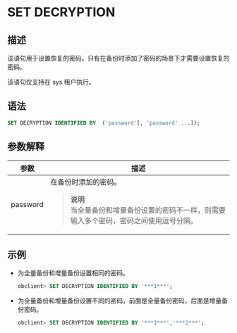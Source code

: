 # SET DECRYPTION

## 描述

该语句用于设置恢复的密码。只有在备份时添加了密码的场景下才需要设置恢复的密码。

该语句仅支持在 sys 租户执行。

## 语法

```sql
SET DECRYPTION IDENTIFIED BY  ('password'[, 'password' ...]);
```

## 参数解释

|    参数    |     描述      |
|----------|--------------------------------------------------------|
| password | 在备份时添加的密码。<blockquote> **说明** </br> 当全量备份和增量备份设置的密码不一样，则需要输入多个密码，密码之间使用逗号分隔。</blockquote> |

## 示例

* 为全量备份和增量备份设置相同的密码。

  ```sql
  obclient> SET DECRYPTION IDENTIFIED BY '***1***';
  ```

* 为全量备份和增量备份设置不同的密码，前面是全量备份密码，后面是增量备份密码。

  ```sql
  obclient> SET DECRYPTION IDENTIFIED BY '***1***','***2***';
  ```
